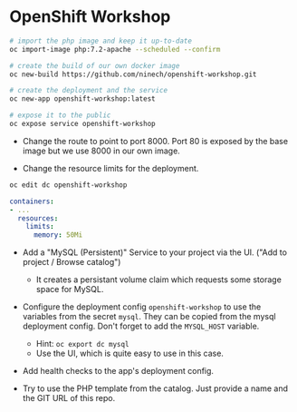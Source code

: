 # OpenShift Workshop

```sh
# import the php image and keep it up-to-date
oc import-image php:7.2-apache --scheduled --confirm

# create the build of our own docker image
oc new-build https://github.com/ninech/openshift-workshop.git

# create the deployment and the service
oc new-app openshift-workshop:latest

# expose it to the public
oc expose service openshift-workshop
```

* Change the route to point to port 8000. Port 80 is exposed by the base image but we use 8000 in our own image.

* Change the resource limits for the deployment.

```sh
oc edit dc openshift-workshop
```

```yml
containers:
- ...
  resources:
    limits:
      memory: 50Mi
```

* Add a "MySQL (Persistent)" Service to your project via the UI. ("Add to project / Browse catalog")
  * It creates a persistant volume claim which requests some storage space for MySQL.

* Configure the deployment config `openshift-workshop` to use the variables from the secret `mysql`. They can be copied
  from the mysql deployment config. Don't forget to add the `MYSQL_HOST` variable.
  * Hint: `oc export dc mysql`
  * Use the UI, which is quite easy to use in this case.

* Add health checks to the app's deployment config.

* Try to use the PHP template from the catalog. Just provide a name and the GIT URL of this repo.
